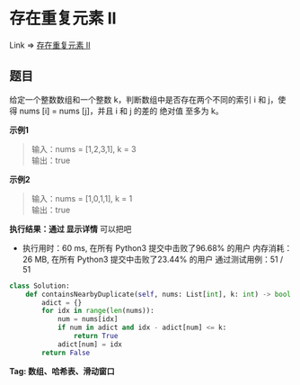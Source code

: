 # 存在重复元素 II

Link => [存在重复元素 II](https://leetcode-cn.com/problems/contains-duplicate-ii/)

## 题目
给定一个整数数组和一个整数 k，判断数组中是否存在两个不同的索引 i 和 j，使得 nums [i] = nums [j]，并且 i 和 j 的差的 绝对值 至多为 k。

**示例1**
>输入：nums = [1,2,3,1], k = 3<br />
>输出：true<br />

**示例2**
>输入：nums = [1,0,1,1], k = 1<br />
>输出：true<br />

**执行结果：通过 显示详情**
可以把吧

- 执行用时：60 ms, 在所有 Python3 提交中击败了96.68% 的用户
内存消耗：26 MB, 在所有 Python3 提交中击败了23.44% 的用户
通过测试用例：51 / 51

```python
class Solution:
    def containsNearbyDuplicate(self, nums: List[int], k: int) -> bool:
        adict = {}
        for idx in range(len(nums)):
            num = nums[idx]
            if num in adict and idx - adict[num] <= k:
                return True
            adict[num] = idx
        return False
```
**Tag: 数组、哈希表、滑动窗口**
